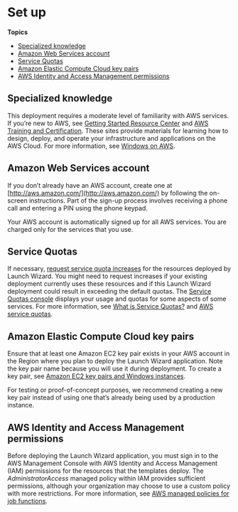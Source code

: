 # Set up<a name="launch-wizard-iis-set-up"></a>

**Topics**
+ [Specialized knowledge](#launch-wizard-iis-specialized-knowledge)
+ [Amazon Web Services account](#launch-wizard-iis-aws-account)
+ [Service Quotas](#launch-wizard-iis-resource-quotas)
+ [Amazon Elastic Compute Cloud key pairs](#launch-wizard-iis-key-pairs)
+ [AWS Identity and Access Management permissions](#launch-wizard-iis-iam-permissions)

## Specialized knowledge<a name="launch-wizard-iis-specialized-knowledge"></a>

This deployment requires a moderate level of familiarity with AWS services\. If you’re new to AWS, see [Getting Started Resource Center](http://aws.amazon.com/getting-started) and [AWS Training and Certification](http://aws.amazon.com/training)\. These sites provide materials for learning how to design, deploy, and operate your infrastructure and applications on the AWS Cloud\. For more information, see [Windows on AWS](https://aws.amazon.com/windows)\.

## Amazon Web Services account<a name="launch-wizard-iis-aws-account"></a>

If you don’t already have an AWS account, create one at [http://aws.amazon.com/](http://aws.amazon.com/) by following the on\-screen instructions\. Part of the sign\-up process involves receiving a phone call and entering a PIN using the phone keypad\.

Your AWS account is automatically signed up for all AWS services\. You are charged only for the services that you use\. 

## Service Quotas<a name="launch-wizard-iis-resource-quotas"></a>

If necessary, [request service quota increases](https://console.aws.amazon.com/servicequotas/) for the resources deployed by Launch Wizard\. You might need to request increases if your existing deployment currently uses these resources and if this Launch Wizard deployment could result in exceeding the default quotas\. The [Service Quotas console](https://console.aws.amazon.com/servicequotas/) displays your usage and quotas for some aspects of some services\. For more information, see [What is Service Quotas?](https://docs.aws.amazon.com/servicequotas/latest/userguide/intro.html) and [AWS service quotas](https://docs.aws.amazon.com/general/latest/gr/aws_service_limits.html)\.

## Amazon Elastic Compute Cloud key pairs<a name="launch-wizard-iis-key-pairs"></a>

Ensure that at least one Amazon EC2 key pair exists in your AWS account in the Region where you plan to deploy the Launch Wizard application\. Note the key pair name because you will use it during deployment\. To create a key pair, see [Amazon EC2 key pairs and Windows instances](https://docs.aws.amazon.com/AWSEC2/latest/WindowsGuide/ec2-key-pairs.html)\.

For testing or proof\-of\-concept purposes, we recommend creating a new key pair instead of using one that’s already being used by a production instance\. 

## AWS Identity and Access Management permissions<a name="launch-wizard-iis-iam-permissions"></a>

Before deploying the Launch Wizard application, you must sign in to the AWS Management Console with AWS Identity and Access Management \(IAM\) permissions for the resources that the templates deploy\. The *AdministratorAccess* managed policy within IAM provides sufficient permissions, although your organization may choose to use a custom policy with more restrictions\. For more information, see [AWS managed policies for job functions](https://docs.aws.amazon.com/IAM/latest/UserGuide/access_policies_job-functions.html)\.